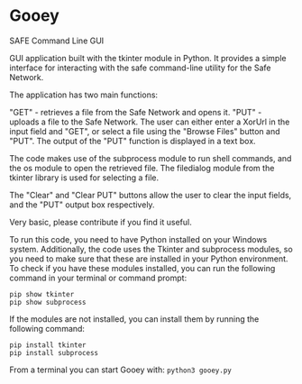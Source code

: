 # Gooey
SAFE Command Line GUI 

GUI application built with the tkinter module in Python. It provides a simple interface for interacting with the safe command-line utility for the Safe Network.

The application has two main functions:

"GET" - retrieves a file from the Safe Network and opens it.
"PUT" - uploads a file to the Safe Network.
The user can either enter a XorUrl in the input field and "GET", or select a file using the "Browse Files" button and "PUT". The output of the "PUT" function is displayed in a text box.

The code makes use of the subprocess module to run shell commands, and the os module to open the retrieved file. The filedialog module from the tkinter library is used for selecting a file.

The "Clear" and "Clear PUT" buttons allow the user to clear the input fields, and the "PUT" output box respectively.

Very basic, please contribute if you find it useful.

To run this code, you need to have Python installed on your Windows system. Additionally, the code uses the Tkinter and subprocess modules, so you need to make sure that these are installed in your Python environment. To check if you have these modules installed, you can run the following command in your terminal or command prompt:

`pip show tkinter` <br />
`pip show subprocess`

If the modules are not installed, you can install them by running the following command:

`pip install tkinter` <br />
`pip install subprocess`

From a terminal you can start Gooey with:
`python3 gooey.py`
